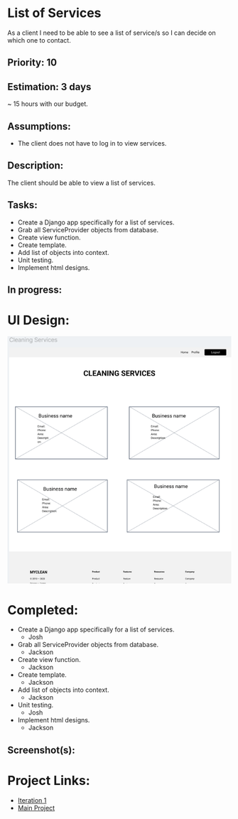 # List of Services
As a client  I need to be able to see a list of service/s so I can decide on which one to contact.

## Priority: 10

## Estimation: 3 days
~ 15 hours with our budget.

## Assumptions:
-  The client does not have to log in to view services.

## Description:
The client should be able to view a list of services.

## Tasks:
- Create a Django app specifically for a list of services.
- Grab all ServiceProvider objects from database.
- Create view function.
- Create template.
- Add list of objects into context.
- Unit testing.
- Implement html designs.

## In progress:


# UI Design:
![Wireframe - Cleaing services](../screenshots/iteration1_wireframe_services.png)

# Completed:
- Create a Django app specifically for a list of services.
    - Josh
- Grab all ServiceProvider objects from database.
    - Jackson
- Create view function.
    - Jackson
- Create template.
    - Jackson
- Add list of objects into context.
    - Jackson
- Unit testing.
    - Josh
- Implement html designs.
    - Jackson

## Screenshot(s):

# Project Links:
- [Iteration 1](../iteration_1.md)
- [Main Project](../../README.md)
